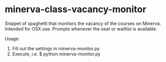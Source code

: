 # minerva-class-vacancy-monitor
Snippet of spaghetti that monitors the vacancy of the courses on Minerva. 
Intended for OSX use. Prompts whenever the seat or waitlist is available. 

Usage: 
1. Fill out the settings in minerva-monitor.py
2. Execute, i.e. $ python minerva-monitor.py

